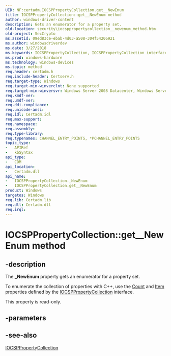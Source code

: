 ```yaml
---
UID: NF:certadm.IOCSPPropertyCollection.get__NewEnum
title: IOCSPPropertyCollection::get__NewEnum method
author: windows-driver-content
description: Gets an enumerator for a property set.
old-location: security\iocsppropertycollection__newenum_method.htm
old-project: SecCrypto
ms.assetid: 09ed83ce-ebab-4d03-a508-304f54206921
ms.author: windowsdriverdev
ms.date: 3/27/2018
ms.keywords: IOCSPPropertyCollection, IOCSPPropertyCollection interface [Security], _NewEnum property, IOCSPPropertyCollection._NewEnum, IOCSPPropertyCollection::get__NewEnum, _NewEnum property [Security], _NewEnum property [Security], IOCSPPropertyCollection interface, certadm/IOCSPPropertyCollection::_NewEnum, certadm/IOCSPPropertyCollection::get__NewEnum, get__NewEnum,IOCSPPropertyCollection.get__NewEnum, security.iocsppropertycollection__newenum_method
ms.prod: windows-hardware
ms.technology: windows-devices
ms.topic: method
req.header: certadm.h
req.include-header: Certserv.h
req.target-type: Windows
req.target-min-winverclnt: None supported
req.target-min-winversvr: Windows Server 2008 Datacenter, Windows Server 2008 Enterprise [desktop apps only]
req.kmdf-ver: 
req.umdf-ver: 
req.ddi-compliance: 
req.unicode-ansi: 
req.idl: Certadm.idl
req.max-support: 
req.namespace: 
req.assembly: 
req.type-library: 
req.typenames: CHANNEL_ENTRY_POINTS, *PCHANNEL_ENTRY_POINTS
topic_type:
-	APIRef
-	kbSyntax
api_type:
-	COM
api_location:
-	Certadm.dll
api_name:
-	IOCSPPropertyCollection._NewEnum
-	IOCSPPropertyCollection.get__NewEnum
product: Windows
targetos: Windows
req.lib: Certadm.lib
req.dll: Certadm.dll
req.irql: 
---
```


# IOCSPPropertyCollection::get__NewEnum method


## -description


The <b>_NewEnum</b> property gets an enumerator for a property set.

To enumerate the collection of properties with C++, use the <a href="https://msdn.microsoft.com/library/windows/hardware/hh406342">Count</a> and <a href="https://msdn.microsoft.com/library/windows/hardware/hh451057">Item</a> properties defined by the <a href="https://msdn.microsoft.com/8c700357-0cb4-4780-9ff1-ac57c46f9183">IOCSPPropertyCollection</a> interface.

This property is read-only.


## -parameters


## -see-also




<a href="https://msdn.microsoft.com/8c700357-0cb4-4780-9ff1-ac57c46f9183">IOCSPPropertyCollection</a>
 

 

